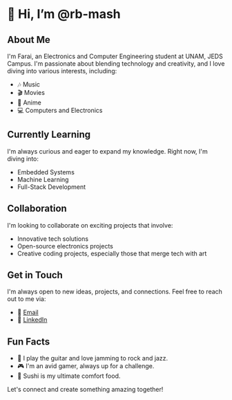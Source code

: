 # 👋 Hi, I’m @rb-mash

## About Me

I'm Farai, an Electronics and Computer Engineering student at UNAM, JEDS Campus. I'm passionate about blending technology and creativity, and I love diving into various interests, including:

- 🎶 Music
- 🎬 Movies
- 🌟 Anime
- 💻 Computers and Electronics

## Currently Learning

I'm always curious and eager to expand my knowledge. Right now, I'm diving into:

- Embedded Systems
- Machine Learning
- Full-Stack Development

## Collaboration

I'm looking to collaborate on exciting projects that involve:

- Innovative tech solutions
- Open-source electronics projects
- Creative coding projects, especially those that merge tech with art

## Get in Touch

I'm always open to new ideas, projects, and connections. Feel free to reach out to me via:

- 📧 [Email](faraimasho@gmail.com)
- 💬 [LinkedIn]((https://www.linkedin.com/in/farai-mashonganyika-206234237/))

## Fun Facts

- 🎸 I play the guitar and love jamming to rock and jazz.
- 🎮 I'm an avid gamer, always up for a challenge.
- 🍣 Sushi is my ultimate comfort food.

Let's connect and create something amazing together!
